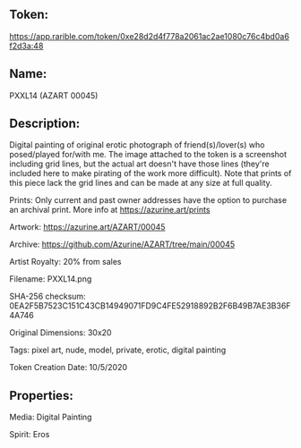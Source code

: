 ## Token:

https://app.rarible.com/token/0xe28d2d4f778a2061ac2ae1080c76c4bd0a6f2d3a:48

## Name:

PXXL14 (AZART 00045)

## Description: 

Digital painting of original erotic photograph of friend(s)/lover(s) who posed/played for/with me. The image attached to the token is a screenshot including grid lines, but the actual art doesn't have those lines (they're included here to make pirating of the work more difficult). Note that prints of this piece lack the grid lines and can be made at any size at full quality.

Prints: Only current and past owner addresses have the option to purchase an archival print. More info at https://azurine.art/prints

Artwork: https://azurine.art/AZART/00045

Archive: https://github.com/Azurine/AZART/tree/main/00045

Artist Royalty: 20% from sales

Filename: PXXL14.png

SHA-256 checksum: 0EA2F5B7523C151C43CB14949071FD9C4FE52918892B2F6B49B7AE3B36F4A746

Original Dimensions: 30x20

Tags: pixel art, nude, model, private, erotic, digital painting

Token Creation Date: 10/5/2020

## Properties:

Media: Digital Painting

Spirit: Eros